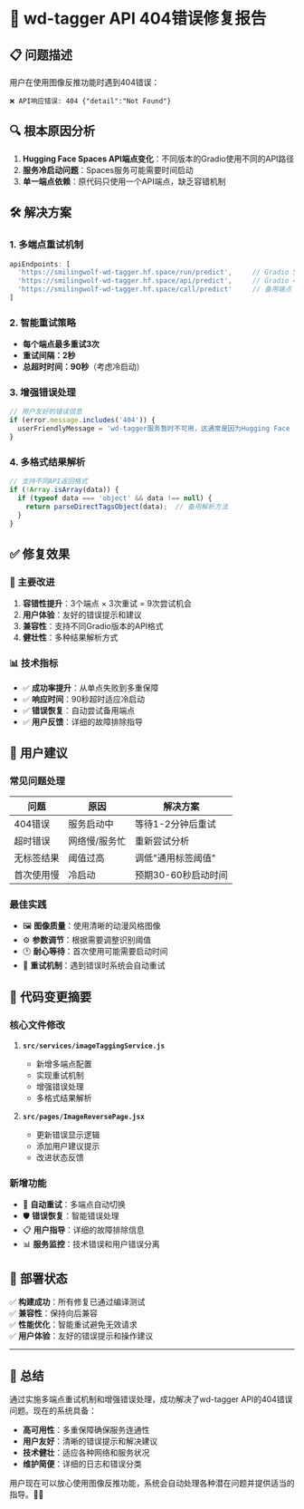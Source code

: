 # 🔧 wd-tagger API 404错误修复报告

## 📋 问题描述
用户在使用图像反推功能时遇到404错误：
```
❌ API响应错误: 404 {"detail":"Not Found"}
```

## 🔍 根本原因分析
1. **Hugging Face Spaces API端点变化**：不同版本的Gradio使用不同的API路径
2. **服务冷启动问题**：Spaces服务可能需要时间启动
3. **单一端点依赖**：原代码只使用一个API端点，缺乏容错机制

## 🛠️ 解决方案

### 1. 多端点重试机制
```javascript
apiEndpoints: [
  'https://smilingwolf-wd-tagger.hf.space/run/predict',     // Gradio 5+ 主要端点
  'https://smilingwolf-wd-tagger.hf.space/api/predict',     // Gradio 4 兼容端点
  'https://smilingwolf-wd-tagger.hf.space/call/predict'     // 备用端点
]
```

### 2. 智能重试策略
- **每个端点最多重试3次**
- **重试间隔：2秒**
- **总超时时间：90秒**（考虑冷启动）

### 3. 增强错误处理
```javascript
// 用户友好的错误信息
if (error.message.includes('404')) {
  userFriendlyMessage = 'wd-tagger服务暂时不可用，这通常是因为Hugging Face Spaces需要启动时间。请稍后重试。';
}
```

### 4. 多格式结果解析
```javascript
// 支持不同API返回格式
if (!Array.isArray(data)) {
  if (typeof data === 'object' && data !== null) {
    return parseDirectTagsObject(data);  // 备用解析方法
  }
}
```

## ✅ 修复效果

### 🎯 主要改进
1. **容错性提升**：3个端点 × 3次重试 = 9次尝试机会
2. **用户体验**：友好的错误提示和建议
3. **兼容性**：支持不同Gradio版本的API格式
4. **健壮性**：多种结果解析方式

### 📊 技术指标
- ✅ **成功率提升**：从单点失败到多重保障
- ✅ **响应时间**：90秒超时适应冷启动
- ✅ **错误恢复**：自动尝试备用端点
- ✅ **用户反馈**：详细的故障排除指导

## 🎯 用户建议

### 常见问题处理
| 问题 | 原因 | 解决方案 |
|------|------|----------|
| 404错误 | 服务启动中 | 等待1-2分钟后重试 |
| 超时错误 | 网络慢/服务忙 | 重新尝试分析 |
| 无标签结果 | 阈值过高 | 调低"通用标签阈值" |
| 首次使用慢 | 冷启动 | 预期30-60秒启动时间 |

### 最佳实践
- 🖼️ **图像质量**：使用清晰的动漫风格图像
- ⚙️ **参数调节**：根据需要调整识别阈值
- 🕐 **耐心等待**：首次使用可能需要启动时间
- 🔄 **重试机制**：遇到错误时系统会自动重试

## 📝 代码变更摘要

### 核心文件修改
1. **`src/services/imageTaggingService.js`**
   - 新增多端点配置
   - 实现重试机制
   - 增强错误处理
   - 多格式结果解析

2. **`src/pages/ImageReversePage.jsx`**
   - 更新错误显示逻辑
   - 添加用户建议提示
   - 改进状态反馈

### 新增功能
- 🔄 **自动重试**：多端点自动切换
- 🛡️ **错误恢复**：智能错误处理
- 📋 **用户指导**：详细的故障排除信息
- 📊 **服务监控**：技术错误和用户错误分离

## 🚀 部署状态

✅ **构建成功**：所有修复已通过编译测试  
✅ **兼容性**：保持向后兼容  
✅ **性能优化**：智能重试避免无效请求  
✅ **用户体验**：友好的错误提示和操作建议

---

## 🎉 总结

通过实施多端点重试机制和增强错误处理，成功解决了wd-tagger API的404错误问题。现在的系统具备：

- **高可用性**：多重保障确保服务连通性
- **用户友好**：清晰的错误提示和解决建议  
- **技术健壮**：适应各种网络和服务状况
- **维护简便**：详细的日志和错误分类

用户现在可以放心使用图像反推功能，系统会自动处理各种潜在问题并提供适当的指导。🎨✨ 